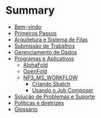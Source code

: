 # Summary

<!-- 
--------------------------------------------------------------- Estrutura do MarvinDocs ---------------------------------------------------------------

1. Bem-vindo: Forneça uma breve introdução ao cluster HPC Marvin e o que os usuários podem esperar encontrar na documentação.

2. Primeiros Passos: Este capítulo deve fornecer um guia passo a passo para novos usuários criarem uma conta e acessarem o cluster HPC Marvin. Inclua 
informações sobre instalações de software, configuração de conta e outras informações essenciais que novos usuários precisam saber.

3. Arquitetura e Sistema de Filas: Este capítulo deve fornecer uma visão geral da arquitetura do cluster HPC Marvin, incluindo seu hardware, software e
infraestrutura de rede. Esta seção deve cobrir como o sistema é configurado e como funciona.

4. Submissão de Trabalhos: Este capítulo deve fornecer instruções detalhadas sobre como enviar trabalhos para o cluster HPC Marvin. Isso deve incluir 
informações sobre tipos de trabalho, scripts de submissão de trabalho e como monitorar e gerenciar trabalhos em execução.

5. Gerenciamento de Dados: Este capítulo deve abordar estratégias de gerenciamento de dados para o cluster HPC Marvin, incluindo as melhores práticas 
para armazenamento, transferência e backup de dados.

6. Programas e Aplicativos: Este capítulo deve cobrir o software e os aplicativos disponíveis no cluster HPC Marvin, incluindo como usá-los, como 
instalá-los e qualquer informação adicional sobre sua configuração.

7. Solução de Problemas e Suporte: Este capítulo deve fornecer informações sobre problemas comuns que os usuários podem encontrar no cluster HPC 
Marvin e como resolvê-los. Também deve fornecer informações sobre como obter suporte se precisar de ajuda adicional.

8. Políticas e diretrizes: Este capítulo deve cobrir as políticas e diretrizes para o uso do cluster HPC Marvin, incluindo diretrizes para alocação 
de recursos, priorização de trabalho e uso.

9. Glossário: Este capítulo deve incluir um glossário de termos técnicos e siglas usados ​​em toda a documentação para ajudar os usuários a entender 
a linguagem e terminologia usadas.

Lembre-se de usar linguagem clara e concisa em toda a documentação e usar recursos visuais, como diagramas, capturas de tela e exemplos de código 
para ajudar a explicar conceitos. Boa sorte na criação da estrutura do seu MarvinDocs! 

-------------------------------------------------------------------------------------------------------------------------------------------------------
-->

- [Bem-vindo](bem-vindo/README.md)
- [Primeiros Passos](primeiros-passos/README.md)
- [Arquitetura e Sistema de Filas](arquitetura-e-sistema-de-filas/README.md)
- [Submissão de Trabalhos](submissao-de-trabalhos/README.md)
- [Gerenciamento de Dados](gerenciamento-de-dados/README.md)
- [Programas e Aplicativos](programas-e-aplicativos/README.md)
  - [AlphaFold](programas-e-aplicativos/alphafold/README.md)
  - [OpenFold](programas-e-aplicativos/openfold/README.md)
  - [NP3_MS_WORKFLOW](programas-e-aplicativos/np3_ms_workflow/README.md)
    - [Criando Sbatch](programas-e-aplicativos/np3_ms_workflow/np3_sbatch.md)
    - [Usando o Job Composer](programas-e-aplicativos/np3_ms_workflow/np3_jobcomposer.md)
  <!-- Planejados
  - [Cellprofiler]()
  - [ilastik]()
  - [Cellpose]()
  - [Gromacs]()
  - [Amber]()
  - [Relion]() 
  -->
- [Solução de Problemas e Suporte](solucao-de-problemas-e-suporte/README.md)
- [Políticas e diretrizes](politicas-e-diretrizes/README.md)
- [Glossário](glossario/README.md)
